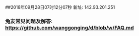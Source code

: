 ##2018年09月28日07时12分07秒 新址: 142.93.201.251
### 兔友常见问题及解答: https://github.com/wanggonging/d/blob/w/FAQ.md
